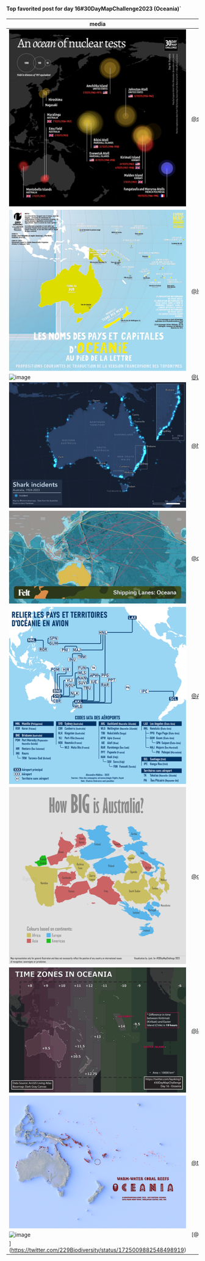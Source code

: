 #### Top favorited post for day 16#30DayMapChallenge2023 (Oceania)`

| media | user | trigramme |
|-------|------|-----------|
|![image](../uploads/c48fef49f5876d862b59977e593050f6/image.png)|[@seav@en.osm.town](https://mastodon.tetaneutral.net/@seav@en.osm.town/111420999150545224)|  |
|![image](../uploads/6dcc756f3919736319b0a2d118843c3c/image.png)|[@lucasdestrem@mapstodon.space](https://mastodon.tetaneutral.net/@lucasdestrem@mapstodon.space/111419987260905818)|  |
|![image](../uploads/b9011a18fe1c90ecbbaebb92286413c5/image.png)|[@Lubin_Picard](https://twitter.com/Lubin_Picard/status/1725046041190293887)|  |
|![image](../uploads/6c4814aff74144e2d6a0043c9232384f/image.png)|[@helenmakesmaps](https://twitter.com/helenmakesmaps/status/1725204430465704183)|  |
|![image](../uploads/a01c30387dcc9a593e210ec019d9670b/image.png)|[@ofSi0_2](https://twitter.com/ofSi0_2/status/1725366884638584857)|  |
|![image](../uploads/0908766984374dda04e121ad67b647ed/image.png)|[@A_Lex_Map](https://twitter.com/A_Lex_Map/status/1725051257755209890)|  |
|![image](../uploads/2a546216b3fa2e8eb8685a0131065d2d/image.png)|[@geo_tei](https://twitter.com/geo_tei/status/1725061432709206477)|  |
|![image](../uploads/6d79476b09e778637f714f5abda9c4c0/image.png)|[@laysking3](https://twitter.com/laysking3/status/1725309295028219978)|  |
|![image](../uploads/10e3b46bc57b52bb83a114f42f924166/image.png)|[@terence@fosstodon.org](https://mastodon.tetaneutral.net/@terence@fosstodon.org/111421194319059733)|  |
|![image](../uploads/8b99e599fdc352b304df5af41ae707f9/image.png)|[@229Biodiversity
](https://twitter.com/229Biodiversity/status/1725009882548498919)|  |